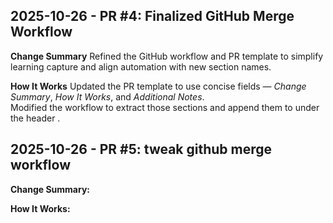 
## 2025-10-26 - PR #4: Finalized GitHub Merge Workflow

**Change Summary**
Refined the GitHub workflow and PR template to simplify learning capture and align automation with new section names.

**How It Works**
Updated the PR template to use concise fields — *Change Summary*, *How It Works*, and *Additional Notes*.  
Modified the workflow to extract those sections and append them to  under the header .


## 2025-10-26 - PR #5: tweak github merge workflow

**Change Summary:** <!-- What changed and why (1–3 bullets or a short paragraph) -->

**How It Works:** <!-- Briefly describe the approach/flow. Mention endpoints, data flow, key structs, retries, etc. -->

